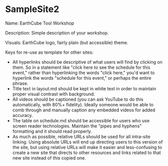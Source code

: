 # SampleSite2
Name: EarthCube Tool Workshop

Description: Simple description of your workshop.

Visuals: EarthCube logo, fairly plain (but accessible) theme.

Keys for re-use as template for other sites:
* All hyperlinks should be descriptive of what users will find by clicking on them. So in a statement like "click here to see the schedule for this event," rather than hyperlinking the words "click here," you'd want to hyperlink the words "schedule for this event," or perhaps the entire phrase.
* Title text in layout.md should be kept in white text in order to maintain proper visual contrast with background.
* All videos should be captioned (you can ask YouTube to do this automatically, with 80%+ fidelity). Ideally someone would be able to comb through and manually caption any embedded videos for added accuracy.
* The table on schedule.md should be accessible for users who use screen reader technologies. Maintain the "pipes and hyphens" formatting and it should read properly.
* As much as possible, relative URLs should be used for all intra-site linking. Using absolute URLs will end up directing users to this version of the site, but using relative URLs will make it easier and less-confusing to create a new site that directs to other resources and links related to that new site instead of this copied one.
